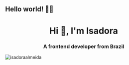 ## Hello world! :woman_technologist:

<h1 align="center">Hi 👋, I'm Isadora</h1>
<h3 align="center">A frontend developer from Brazil</h3>

<p align="left"> <img src="https://komarev.com/ghpvc/?username=IsadoraAlmeida&label=Profile%20views&color=0e75b6&style=flat" alt="isadoraalmeida" /> </p>
